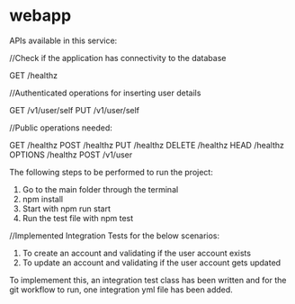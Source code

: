 # webapp

APIs available in this service:

//Check if the application has connectivity to the database

GET /healthz

//Authenticated operations for inserting user details

GET /v1/user/self
PUT /v1/user/self

//Public operations needed:

GET /healthz
POST /healthz
PUT /healthz
DELETE /healthz
HEAD /healthz
OPTIONS /healthz
POST /v1/user

The following steps to be performed to run the project:

1. Go to the main folder through the terminal
2. npm install
3. Start with npm run start
4. Run the test file with npm test

//Implemented Integration Tests for the below scenarios:

1. To create an account and validating if the user account exists
2. To update an account and validating if the user account gets updated

To implemement this, an integration test class has been written and for the git workflow to run, one integration yml file has been added.
